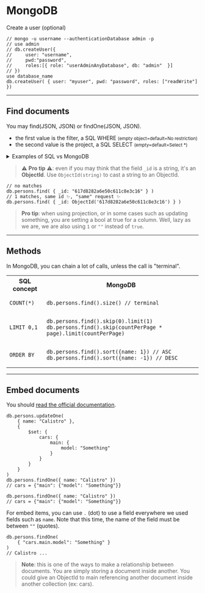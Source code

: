 # MongoDB

Create a user (optional)

```mongodb
// mongo -u username --authenticationDatabase admin -p
// use admin
// db.createUser({
//     user: "username",
//     pwd:"password",
//     roles:[{ role: "userAdminAnyDatabase", db: "admin"  }]
// })
use database_name
db.createUser( { user: "myuser", pwd: "password", roles: ["readWrite"] })
```

<hr class="sl">

## Find documents

You may find(JSON, JSON) or findOne(JSON, JSON).

* the first value is the filter, a SQL WHERE <small>(empty object=default=No restriction)</small>
* the second value is the project, a SQL SELECT <small>(empty=default=Select *)</small>

<details class="details-e">
<summary>Examples of SQL vs MongoDB</summary>

Note that I won't give examples for `findOne`, as this is the same as `find`, but return one row (in SQL, it would be `LIMIT 0,1`).

<table class="table table-bordered table-striped border-dark">
<tr><th>SQL</th><th>MongoDB</th></tr>

<tr><td><pre class="language-sql"><code>SELECT name FROM persons</code></pre>
</td><td>

```mongodb
db.persons.find({}, { name: true })
```
</td></tr>

<tr><td><pre class="language-sql"><code>SELECT * FROM persons</code></pre>
</td><td>

```mongodb
db.persons.find()
```
</td></tr>

<tr><td><pre class="language-sql"><code>SELECT name FROM persons WHERE name = "Calistro"</code></pre>
</td><td>

```mongodb
db.persons.find({ name: "Calistro" }, { name: true })
```
</td></tr>

<tr><td><pre class="language-sql"><code>SELECT * FROM persons WHERE name = "Calistro"</code></pre>
</td><td>

```mongodb
db.persons.find( { name: "Calistro" } )
```
</td></tr>

<tr><td><pre class="language-sql"><code>SELECT * FROM persons WHERE name >= "Calistro"</code></pre>
</td><td>

```mongodb
db.persons.find({ name: { $gte: "Calistro" } })
// you can use $gte (>=) $gt (>) $eq (=) $ne (<>) $lt (<) $lte (<=)
```
</td></tr>

<tr><td><pre class="language-sql"><code>-- no equivalent</code></pre>
</td><td>

```mongodb
db.persons.find({ name: { $exists: true } })
```
</td></tr>

<tr><td><pre class="language-sql"><code
>SELECT * FROM persons WHERE name = "Calistro" OR
                            name = "Luna"</code></pre>
</td><td>

```mongodb
db.persons.find({ $or: [ 
  { name: 'Calistro' },
  { name: 'Luna' }
] })
// $or (OR), $and (AND), $NOR (not any of the predicates)
```
</td></tr>
</table>
</details>

> ⚠️ **Pro tip** ⚠️: even if you may think that the field `_id` is a string, it's an **ObjectId**. Use `ObjectId(string)` to cast a string to an ObjectId.

```mongodb
// no matches
db.persons.find( { _id: "617d8282a6e50c611c8e3c16" } )
// 1 matches, same id ✨, "same" request ✨
db.persons.find( { _id: ObjectId('617d8282a6e50c611c8e3c16') } )
```

> **Pro tip**: when using projection, or in some cases such as updating something, you are setting a bool at true for a column. Well, lazy as we are, we are also using `1` or `""` instead of `true`.

<hr class="sl">

## Methods

In MongoDB, you can chain a lot of calls, unless the call is "terminal".

<table class="table table-bordered table-striped border-dark">
<tr><th>SQL concept</th><th>MongoDB</th></tr>

<tr><td><pre class="language-sql"><code>COUNT(*)</code></pre></td><td>

```mongodb
db.persons.find().size() // terminal
```
</td></tr>

<tr><td><pre class="language-sql"><code>LIMIT 0,1</code></pre></td><td>

```mongodb
db.persons.find().skip(0).limit(1)
db.persons.find().skip(countPerPage * page).limit(countPerPage)
```
</td></tr>

<tr><td><pre class="language-sql"><code>ORDER BY</code></pre></td><td>

```mongodb
db.persons.find().sort({name: 1}) // ASC
db.persons.find().sort({name: -1}) // DESC
```
</td></tr>
</table>

<hr class="sr">

## Embed documents

You should [read the official documentation](https://www.mongodb.com/basics/embedded-mongodb).

<div class="row row-cols-md-2 mx-0"><div>

```mongodb
db.persons.updateOne(
    { name: "Calistro" },
    {
        $set: {
            cars: {
                main: {
                    model: "Something"
                }
            }
        }
    }
)
db.persons.findOne({ name: "Calistro" })
// cars = {"main": {"model": "Something"}}
```
</div><div>

```mongodb
db.persons.findOne({ name: "Calistro" })
// cars = {"main": {"model": "Something"}}
```

For embed items, you can use `.` (dot) to use a field everywhere we used fields such as `name`. Note that this time, the name of the field must be between `""` (quotes).

```mongodb
db.persons.findOne(
    { "cars.main.model": "Something" }
)
// Calistro ...
```
</div></div>

> **Note**: this is one of the ways to make a relationship between documents. You are simply storing a document inside another. You could give an ObjectId to main referencing another document inside another collection (ex: cars).